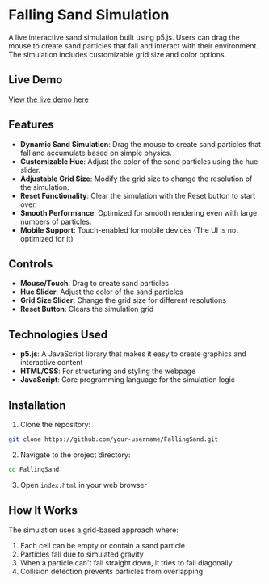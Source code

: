 # Falling Sand Simulation

A live interactive sand simulation built using p5.js. Users can drag the mouse to create sand particles that fall and interact with their environment. The simulation includes customizable grid size and color options.

## Live Demo

[View the live demo here](https://lucifer-prashant.github.io/FallingSand/)

## Features

- **Dynamic Sand Simulation**: Drag the mouse to create sand particles that fall and accumulate based on simple physics.
- **Customizable Hue**: Adjust the color of the sand particles using the hue slider.
- **Adjustable Grid Size**: Modify the grid size to change the resolution of the simulation.
- **Reset Functionality**: Clear the simulation with the Reset button to start over.
- **Smooth Performance**: Optimized for smooth rendering even with large numbers of particles.
- **Mobile Support**: Touch-enabled for mobile devices (The UI is not optimized for it)

## Controls

- **Mouse/Touch**: Drag to create sand particles
- **Hue Slider**: Adjust the color of the sand particles
- **Grid Size Slider**: Change the grid size for different resolutions
- **Reset Button**: Clears the simulation grid
  

## Technologies Used

- **p5.js**: A JavaScript library that makes it easy to create graphics and interactive content
- **HTML/CSS**: For structuring and styling the webpage
- **JavaScript**: Core programming language for the simulation logic

## Installation

1. Clone the repository:
```bash
git clone https://github.com/your-username/FallingSand.git
```

2. Navigate to the project directory:
```bash
cd FallingSand
```

3. Open `index.html` in your web browser


## How It Works

The simulation uses a grid-based approach where:
1. Each cell can be empty or contain a sand particle
2. Particles fall due to simulated gravity
3. When a particle can't fall straight down, it tries to fall diagonally
4. Collision detection prevents particles from overlapping

